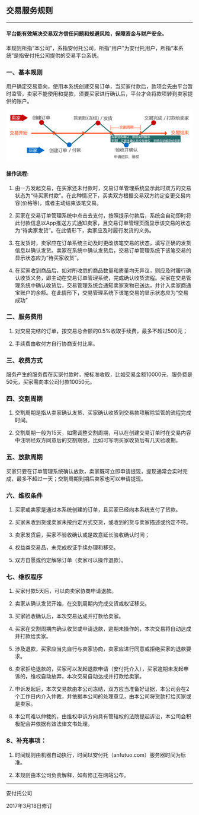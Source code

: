 ## 交易服务规则

---

#### 平台能有效解决交易双方信任问题和规避风险，保障资金与财产安全。

本规则所指“本公司”，系指安付托公司，所指“用户”为安付托用户，所指“本系统”是指安付托公司提供的交易平台系统。

### 一、基本规则

用户确定交易意向，使用本系统创建交易订单，当买家付款后，款项会先由平台暂时监管，卖家不能使用和提款，须要买家进行确认后，平台才会将款项转到卖家提供的账户。

![](/assets/jglct_m.gif)

#### 操作流程:

1. 由一方发起交易，在买家还未付款时，交易订单管理系统显示此时双方的交易状态为“待买家付款”。在此种情况下，买卖双方根据交易双方约定变更交易内容\(价格等\)，或者主动结束该笔交易。

2. 买家在交易订单管理系统中点击去支付，按照提示付款后，系统会自动即时将此付款信息以App推送方式通知卖家，且交易订单管理页面显示该交易的状态为“待卖家发货”。在此情形下，卖家应及时履行发货的义务。

3. 在发货时，卖家应在订单系统主动及时更改该笔交易的状态，填写正确的发货信息以确认发货。卖家在系统中确认发货后，交易订单管理系统下该笔交易的显示状态应为“待买家收货”。

4. 在买家收到商品后，如对所收悉的商品数量和质量均无异议，则应及时履行确认收货义务，即主动在交易订单管理系统，完成确认收货流程。买家在交易管理系统中确认收货后，交易管理系统会通知卖家货物已送达，并计入卖家商通宝账户的余额。在此情形下，交易管理系统下该笔交易的显示状态应为“交易成功”



### 二、服务费用

1. 对交易完结的订单，按交易总金额的0.5%收取手续费，最多不超过500元；

2. 手续费由收付方自行协商支付比率。

### 三、收费方式

服务产生的服务费在买家付款时，按标准收取，比如交易金额10000元，服务费是50元，买家需向本公司付款10050元。

### 四、交割周期

1. 交割周期是指从卖家确认发货、买家确认收货到交易款项解除监管的流程完成时间。

2. 交割周期一般为15天，如需调整交割周期，可以在创建交易订单时在交易内容中注明经双方同意后的交割期限，比如可写明买家收货后有几天验收期。

### 五、放款周期

买家只要在订单管理系统确认放款，卖家既可立即申请提现，提现通常会实时完成，最多不超过一天；交割周期到期后卖家也可以申请提现。

### 六、维权条件

1. 买家或卖家是通过本系统创建的订单，且买家已经向本系统支付了货款。

2. 买家未收到货或卖家未按约定方式交货，或收到的货与卖家描述或约定不符。

3. 卖家发货后，买家不验收确认或是故意延长验收确认时间；

4. 权益类交易品，未完成权证手续办理和移交。

5. 双方自愿或约定解除订单（卖家可以操作退款）。

### 七、维权程序

1. 买家付款5天后，可以向卖家协商申请退款。

2. 卖家从确认发货开始，在交割周期内完成交货或权证移交。

3. 买家验收确认后，本次交易达成并打款给卖家。

4. 买家在交割周期内确认收货或申请退款，逾期未操作的，本次交易将自动达成并打款给卖家。

5. 涉及退款，买家应当先自行与卖家协商，卖家应进行同意或拒绝买家的退款要求。

6. 卖家拒绝退款的，买家可以发起退款申请（安付托介入），买家逾期未发起申诉的，维权自动放弃，本次交易自动达成并打款给卖家。

7. 申诉发起后，本次交易款由本公司冻结，双方应当准备好证据，本公司会在2个工作日内介入仲裁，并依据本公司的处理意见，由本公司将货款打给买家或是卖家。

8. 本公司难以仲裁的，由维权申诉方向具有管辖权的法院提起诉讼，本公司会积极配合并依据有效法律文书处理。

### 8、补充事项：

1. 时间规则由机器自动执行，时间以安付托（anfutuo.com）服务器时间为标准。

2. 本规则由本公司负责解释，如有修正在网站公布。

---

安付托公司

2017年3月18日修订

